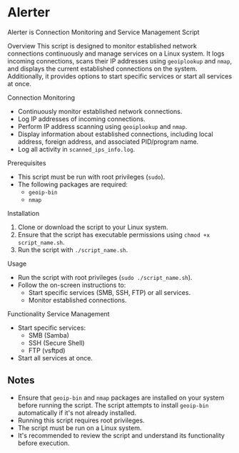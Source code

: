 # Alerter
Alerter is Connection Monitoring and Service Management Script

Overview
This script is designed to monitor established network connections continuously and manage services on a Linux system. It logs incoming connections, scans their IP addresses using `geoiplookup` and `nmap`, and displays the current established connections on the system. Additionally, it provides options to start specific services or start all services at once.

Connection Monitoring
- Continuously monitor established network connections.
- Log IP addresses of incoming connections.
- Perform IP address scanning using `geoiplookup` and `nmap`.
- Display information about established connections, including local address, foreign address, and associated PID/program name.
- Log all activity in `scanned_ips_info.log`.

Prerequisites
- This script must be run with root privileges (`sudo`).
- The following packages are required:
    - `geoip-bin`
    - `nmap`

Installation
1. Clone or download the script to your Linux system.
2. Ensure that the script has executable permissions using `chmod +x script_name.sh`.
3. Run the script with `./script_name.sh`.

Usage
- Run the script with root privileges (`sudo ./script_name.sh`).
- Follow the on-screen instructions to:
    - Start specific services (SMB, SSH, FTP) or all services.
    - Monitor established connections.

Functionality
Service Management
- Start specific services:
    - SMB (Samba)
    - SSH (Secure Shell)
    - FTP (vsftpd)
- Start all services at once.


## Notes
- Ensure that `geoip-bin` and `nmap` packages are installed on your system before running the script. The script attempts to install `geoip-bin` automatically if it's not already installed.
- Running this script requires root privileges.
- The script must be run on a Linux system.
- It's recommended to review the script and understand its functionality before execution.


